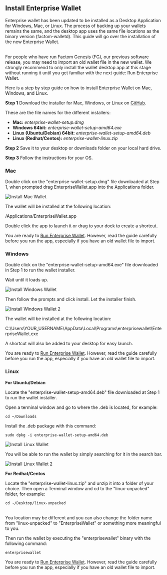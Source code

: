 ## Install Enterprise Wallet

Enterprise wallet has been updated to be installed as a Desktop Application for Windows, Mac, or Linux. The process of backing up your wallets remains the same, and the desktop app uses the same file locations as the binary version (factom-walletd).
This guide will go over the installation of the new Enterprise Wallet.

<aside class="warning"><br>
For people who have run Factom Genesis (FG), our previous software release, you may need to import an old wallet file in the new wallet. We strongly recommend to only install the wallet desktop app at this stage without running it until you get familiar with the next guide: Run Enterprise Wallet.  
</aside>

Here is a step by step guide on how to install Enterprise Wallet on Mac, Windows, and Linux.

**Step 1**  Download the installer for Mac, Windows, or Linux on [GitHub](https://github.com/FactomProject/distribution).

These are the file names for the different installers:

* **Mac:** *enterprise-wallet-setup.dmg*
* **Windows 64bit:** *enterprise-wallet-setup-amd64.exe*
* **Linux (Ubuntu/Debian) 64bit:** *enterprise-wallet-setup-amd64.deb*
* **Linux (Redhat/Centos):** *enterprise-wallet-linux.zip*

**Step 2**  Save it to your desktop or downloads folder on your local hard drive.

**Step 3**  Follow the instructions for your OS.

### Mac

Double click on the "enterprise-wallet-setup.dmg" file downloaded at Step 1, when prompted drag EnterpriseWallet.app into the Applications folder.

![Install Mac Wallet](/images/wallet_086.png)

The wallet will be installed at the following location:

/Applications/EnterpriseWallet.app

Double click the app to launch it or drag to your dock to create a shortcut.

You are ready to [Run Enterprise Wallet](#run-enterprise-wallet). However, read the guide carefully before you run the app, especially if you have an old wallet file to import. 

### Windows

Double click on the "enterprise-wallet-setup-amd64.exe" file downloaded in Step 1 to run the wallet installer.

Wait until it loads up. 

![Install Windows Wallet](/images/wallet_087.png)

Then follow the prompts and click install. Let the installer finish.

![Install Windows Wallet 2](/images/wallet_088.png)

The wallet will be installed at the following location:

C:\Users\YOUR_USERNAME\AppData\Local\Programs\enterprisewallet\EnterpriseWallet.exe

A shortcut will also be added to your desktop for easy launch.

You are ready to [Run Enterprise Wallet](#run-enterprise-wallet). However, read the guide carefully before you run the app, especially if you have an old wallet file to import.

### Linux

**For Ubuntu/Debian**
 
Locate the "enterprise-wallet-setup-amd64.deb" file downloaded at Step 1 to run the wallet installer.

Open a terminal window and go to where the .deb is located, for example:

`cd ~/Downloads`

Install the .deb package with this command:

`sudo dpkg -i enterprise-wallet-setup-amd64.deb`

![Install Linux Wallet](/images/wallet_089.png)

You will be able to run the wallet by simply searching for it in the search bar.

![Install Linux Wallet 2](/images/wallet_090.png)

**For Redhat/Centos**

Locate the "enterprise-wallet-linux.zip" and unzip it into a folder of your choice. Then open a Terminal window and cd to the "linux-unpacked" folder, for example:

`cd ~/Desktop/linux-unpacked`

<aside class="notice"><br>
You location may be different and you can also change the folder name from "linux-unpacked" to "EnterpriseWallet" or something more meaningful to you.
</aside>

Then run the wallet by executing the "enterprisewallet" binary with the following command:

`enterprisewallet`

You are ready to [Run Enterprise Wallet](#run-enterprise-wallet). However, read the guide carefully before you run the app, especially if you have an old wallet file to import.

